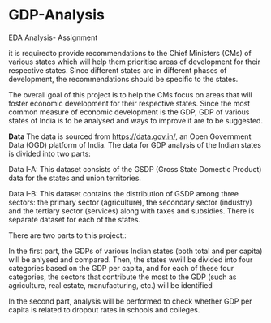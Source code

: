 # GDP-Analysis
EDA Analysis- Assignment

it is requiredto provide recommendations to the Chief Ministers (CMs) of various states which will help them prioritise areas of development for their respective states. Since different states are in different phases of development, the recommendations should be specific to the states.

The overall goal of this project is to help the CMs focus on areas that will foster economic development for their respective states. Since the most common measure of economic development is the GDP, GDP of various states of India is to be analysed and ways to improve it are to be suggested.

<b> Data </b>
The data is sourced from https://data.gov.in/, an Open Government Data (OGD) platform of India.  The data for GDP analysis of the Indian states is divided into two parts:

Data I-A: This dataset consists of the GSDP (Gross State Domestic Product) data for the states and union territories.

Data I-B: This dataset contains the distribution of GSDP among three sectors: the primary sector (agriculture), the secondary sector (industry) and the tertiary sector (services) along with taxes and subsidies. There is separate dataset for each of the states. 

There are two parts to this project.:

In the first part, the GDPs of various Indian states (both total and per capita) will be anlysed and compared. Then, the states wwill be divided into four categories based on the GDP per capita, and for each of these four categories, the sectors that contribute the most to the GDP (such as agriculture, real estate, manufacturing, etc.) will be identified

 
In the second part, analysis will be performed to check whether GDP per capita is related to dropout rates in schools and colleges.
